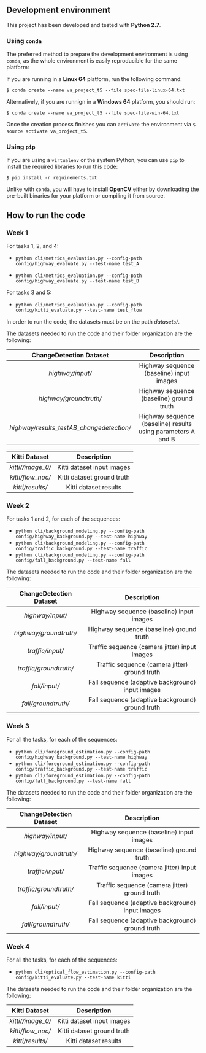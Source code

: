## Development environment

This project has been developed and tested with **Python 2.7**.

### Using `conda`

The preferred method to prepare the development environment is using `conda`, as the whole environment is easily 
reproducible for the same platform:

If you are running in a **Linux 64** platform, run the following command:
```
$ conda create --name va_project_t5 --file spec-file-linux-64.txt
```
Alternatively, if you are runnign in a **Windows 64** platform, you should run:
```
$ conda create --name va_project_t5 --file spec-file-win-64.txt
```

Once the creation process finishes you can `activate` the environment via `$ source activate va_project_t5`.

### Using `pip`

If you are using a `virtualenv` or the system Python, you can use `pip` to install the required libraries to run this 
code:
```
$ pip install -r requirements.txt
```

Unlike with `conda`, you will have to install **OpenCV** either by downloading the pre-built binaries for your platform or compiling it from 
source.


## How to run the code

### Week 1

For tasks 1, 2, and 4:

- `python cli/metrics_evaluation.py --config-path config/highway_evaluate.py --test-name test_A`

- `python cli/metrics_evaluation.py --config-path config/highway_evaluate.py --test-name test_B`

For tasks 3 and 5:

- `python cli/metrics_evaluation.py --config-path config/kitti_evaluate.py --test-name test_flow`

In order to run the code, the datasets must be on the path *datasets/*.

The datasets needed to run the code and their folder organization are the following:

| ChangeDetection Dataset | Description | 
| :---: | :---: | 
| *highway/input/* |  Highway sequence (baseline) input images | 
| *highway/groundtruth/*  |  Highway sequence (baseline) ground truth | 
| *highway/results_testAB_changedetection/* |  Highway sequence (baseline) results using parameters A and B |

| Kitti Dataset | Description | 
| :---: | :---: | 
| *kitti//image_0/*|  Kitti dataset input images | 
| *kitti/flow_noc/*|  Kitti dataset ground truth | 
| *kitti/results/*|  Kitti dataset results | 

### Week 2

For tasks 1 and 2, for each of the sequences:

- `python cli/background_modeling.py --config-path config/highway_background.py --test-name highway`
- `python cli/background_modeling.py --config-path config/traffic_background.py --test-name traffic`
- `python cli/background_modeling.py --config-path config/fall_background.py --test-name fall`

The datasets needed to run the code and their folder organization are the following:

| ChangeDetection Dataset | Description | 
| :---: | :---: | 
| *highway/input/* |  Highway sequence (baseline) input images | 
| *highway/groundtruth/*  |  Highway sequence (baseline) ground truth | 
| *traffic/input/* |  Traffic sequence (camera jitter) input images | 
| *traffic/groundtruth/*  |  Traffic sequence (camera jitter) ground truth | 
| *fall/input/* |  Fall sequence (adaptive background) input images | 
| *fall/groundtruth/*  |  Fall sequence (adaptive background) ground truth | 


### Week 3

For all the tasks, for each of the sequences:

- `python cli/foreground_estimation.py --config-path config/highway_background.py --test-name highway`
- `python cli/foreground_estimation.py --config-path config/traffic_background.py --test-name traffic`
- `python cli/foreground_estimation.py --config-path config/fall_background.py --test-name fall`

The datasets needed to run the code and their folder organization are the following:

| ChangeDetection Dataset | Description |
| :---: | :---: |
| *highway/input/* |  Highway sequence (baseline) input images |
| *highway/groundtruth/*  |  Highway sequence (baseline) ground truth |
| *traffic/input/* |  Traffic sequence (camera jitter) input images |
| *traffic/groundtruth/*  |  Traffic sequence (camera jitter) ground truth |
| *fall/input/* |  Fall sequence (adaptive background) input images |
| *fall/groundtruth/*  |  Fall sequence (adaptive background) ground truth |


### Week 4

For all the tasks, for each of the sequences:

- `python cli/optical_flow_estimation.py --config-path config/kitti_evaluate.py --test-name kitti`

The datasets needed to run the code and their folder organization are the following:

| Kitti Dataset | Description |
| :---: | :---: |
| *kitti//image_0/*|  Kitti dataset input images |
| *kitti/flow_noc/*|  Kitti dataset ground truth |
| *kitti/results/*|  Kitti dataset results |

